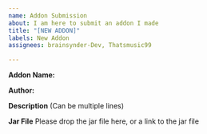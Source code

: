 ```yaml
---
name: Addon Submission
about: I am here to submit an addon I made
title: "[NEW ADDON]"
labels: New Addon
assignees: brainsynder-Dev, Thatsmusic99

---
```


**Addon Name:**

**Author:**

**Description** (Can be multiple lines)

**Jar File**
Please drop the jar file here, or a link to the jar file
